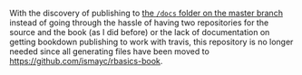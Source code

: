 With the discovery of publishing to [the `/docs` folder on the master branch](https://github.com/rstudio/bookdown/pull/195) instead of going through the hassle of having two repositories for the source and the book (as I did before) or the lack of documentation on getting bookdown publishing to work with travis, this repository is no longer needed since all generating files have been moved to <https://github.com/ismayc/rbasics-book>.
